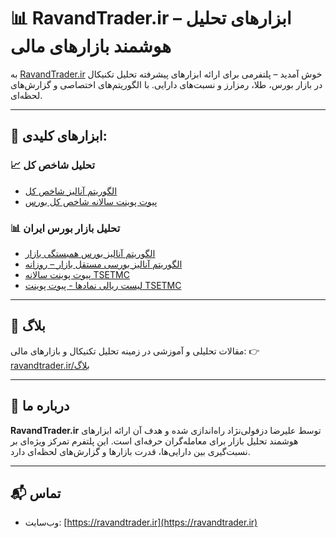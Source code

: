 # 📊 RavandTrader.ir – ابزارهای تحلیل هوشمند بازارهای مالی

به [RavandTrader.ir](https://ravandtrader.ir) خوش آمدید – پلتفرمی برای ارائه ابزارهای پیشرفته تحلیل تکنیکال در بازار بورس، طلا، رمزارز و نسبت‌های دارایی. با الگوریتم‌های اختصاصی و گزارش‌های لحظه‌ای.

---

## 🔧 ابزارهای کلیدی:

### 📈 تحلیل شاخص کل
- [الگوریتم آنالیز شاخص کل](https://ravandtrader.ir/الگوریتم-آنالیز-شاخص-کل/trend)
- [پیوت پوینت سالانه شاخص کل بورس](https://ravandtrader.ir/پیوت-پوینت-سالانه-شاخص-کل-بورس/)

### 📊 تحلیل بازار بورس ایران
- [الگوریتم آنالیز بورس همبستگی بازار](https://ravandtrader.ir/الگوریتم-آنالیز-بورس-همبستگی-بازار/trend)
- [الگوریتم آنالیز بورسی مستقل بازار – روزانه](https://ravandtrader.ir/الگوریتم-آنالیز-بورسی-مستقل-بازار/daily)
- [پیوت پوینت سالانه TSETMC](https://ravandtrader.ir/پیوت-پوینت-سالانه-TSETMC/)
- [لیست ریالی نمادها - پیوت پوینت TSETMC](https://ravandtrader.ir/pivot-list/لیست-ریالی-نمادها-پیوت-پوینت-TSETMC/)

---

## 📝 بلاگ
مقالات تحلیلی و آموزشی در زمینه تحلیل تکنیکال و بازارهای مالی:
👉 [ravandtrader.ir/بلاگ](https://ravandtrader.ir/بلاگ/)

---

## 📌 درباره ما
**RavandTrader.ir** توسط علیرضا دزفولی‌نژاد راه‌اندازی شده و هدف آن ارائه ابزارهای هوشمند تحلیل بازار برای معامله‌گران حرفه‌ای است. این پلتفرم تمرکز ویژه‌ای بر نسبت‌گیری بین دارایی‌ها، قدرت بازارها و گزارش‌های لحظه‌ای دارد.

---

## 📬 تماس
- وب‌سایت: [https://ravandtrader.ir](https://ravandtrader.ir)

